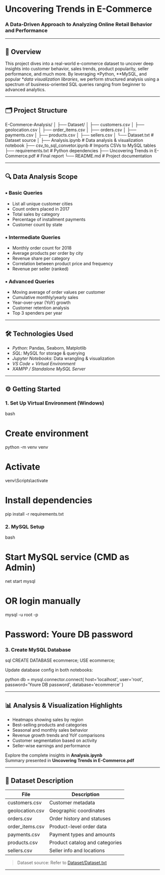 # Uncovering Trends in E-Commerce  
### A Data-Driven Approach to Analyzing Online Retail Behavior and Performance

---

## 📌 Overview

This project dives into a real-world e-commerce dataset to uncover deep insights into customer behavior, sales trends, product popularity, seller performance, and much more. By leveraging *Python, **MySQL, and popular **data visualization libraries*, we perform structured analysis using a spectrum of business-oriented SQL queries ranging from beginner to advanced analytics.

---

## 🗂 Project Structure


E-Commerce-Analysis/
│
├── Dataset/
│   ├── customers.csv
│   ├── geolocation.csv
│   ├── order_items.csv
│   ├── orders.csv
│   ├── payments.csv
│   ├── products.csv
│   ├── sellers.csv
│   └── Dataset.txt                  # Dataset source
│
├── Analysis.ipynb                  # Data analysis & visualization notebook
├── csv_to_sql_convetor.ipynb       # Imports CSVs to MySQL tables
├── requirements.txt                # Python dependencies
├── Uncovering Trends in E-Commerce.pdf  # Final report
└── README.md                       # Project documentation


---

## 🔍 Data Analysis Scope

### ▪ Basic Queries
- List all unique customer cities  
- Count orders placed in 2017  
- Total sales by category  
- Percentage of installment payments  
- Customer count by state  

### ▪ Intermediate Queries
- Monthly order count for 2018  
- Average products per order by city  
- Revenue share per category  
- Correlation between product price and frequency  
- Revenue per seller (ranked)  

### ▪ Advanced Queries
- Moving average of order values per customer  
- Cumulative monthly/yearly sales  
- Year-over-year (YoY) growth  
- Customer retention analysis  
- Top 3 spenders per year  

---

## 🛠 Technologies Used

- *Python*: Pandas, Seaborn, Matplotlib  
- *SQL*: MySQL for storage & querying  
- *Jupyter Notebooks*: Data wrangling & visualization  
- *VS Code + Virtual Environment*  
- *XAMPP / Standalone MySQL Server*  

---

## ⚙ Getting Started

### 1. Set Up Virtual Environment (Windows)

bash
# Create environment
python -m venv venv

# Activate
venv\Scripts\activate

# Install dependencies
pip install -r requirements.txt


### 2. MySQL Setup

bash
# Start MySQL service (CMD as Admin)
net start mysql

# OR login manually
mysql -u root -p
# Password: Youre DB password


### 3. Create MySQL Database

sql
CREATE DATABASE ecommerce;
USE ecommerce;


Update database config in both notebooks:

python
db = mysql.connector.connect(
    host='localhost',
    user='root',
    password='Youre DB password',
    database='ecommerce'
)


---

## 📊 Analysis & Visualization Highlights

- Heatmaps showing sales by region  
- Best-selling products and categories  
- Seasonal and monthly sales behavior  
- Revenue growth trends and YoY comparisons  
- Customer segmentation based on activity  
- Seller-wise earnings and performance  

Explore the complete insights in **Analysis.ipynb**  
Summary presented in **Uncovering Trends in E-Commerce.pdf**

---

## 🧾 Dataset Description

| File             | Description                           |
|------------------|---------------------------------------|
| customers.csv  | Customer metadata                     |
| geolocation.csv| Geographic coordinates                |
| orders.csv     | Order history and statuses            |
| order_items.csv| Product-level order data              |
| payments.csv   | Payment types and amounts             |
| products.csv   | Product catalog and categories        |
| sellers.csv    | Seller info and locations             |

> Dataset source: Refer to [Dataset/Dataset.txt](https://www.kaggle.com/datasets/devarajv88/target-dataset?select=products.csv)

---


```